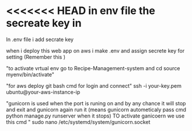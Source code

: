 <<<<<<< HEAD
in env file the secreate key 
in
=======
In .env file i add secrate key


when i deploy this web app on aws i make .env and assign secrete key for setting (Remember this )

"to activate vrtual env go to Recipe-Management-system and cd source myenv/bin/activate"

"for aws deploy  git bash cmd for  login and connect"
ssh -i your-key.pem ubuntu@your-aws-instance-ip


"gunicorn is used when the port is runing on and by any chance it will stop and exit and gunicorn again run it (means gunicorn autometicaly pass cmd python manage.py runserver when it stops) TO activate ganicoern we use this cmd "
sudo nano /etc/systemd/system/gunicorn.socket